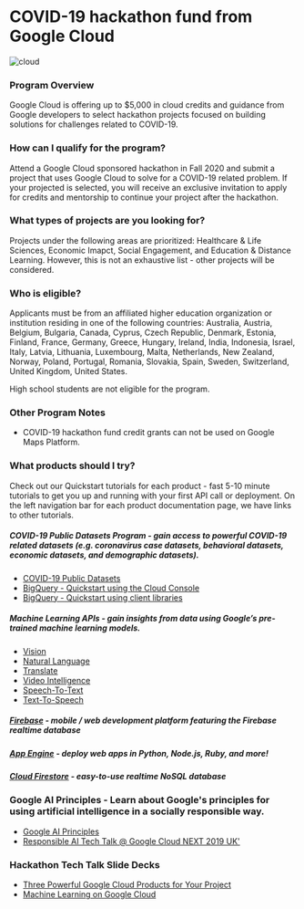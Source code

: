 # COVID-19 hackathon fund from Google Cloud

<!-- https://cloud.google.com/blog/products/gcp/readers-choice-top-google-cloud-platform-stories-of-2018 -->
![cloud](https://user-images.githubusercontent.com/744973/63130880-bbd43600-bf70-11e9-91e7-0e7167771b5e.gif)

### Program Overview
Google Cloud is offering up to $5,000 in cloud credits and guidance from Google developers to select hackathon projects focused on building solutions for challenges related to COVID-19.

### How can I qualify for the program?
Attend a Google Cloud sponsored hackathon in Fall 2020 and submit a project that uses Google Cloud to solve for a COVID-19 related problem. If your projected is selected, you will receive an exclusive invitation to apply for credits and mentorship to continue your project after the hackathon.

### What types of projects are you looking for?
Projects under the following areas are prioritized: Healthcare & Life Sciences, Economic Imapct, Social Engagement, and Education & Distance Learning. However, this is not an exhaustive list - other projects will be considered.

### Who is eligible?
Applicants must be from an affiliated higher education organization or institution residing in one of the following countries: Australia, Austria, Belgium, Bulgaria, Canada, Cyprus, Czech Republic, Denmark, Estonia, Finland, France, Germany, Greece, Hungary, Ireland, India, Indonesia, Israel, Italy, Latvia, Lithuania, Luxembourg, Malta, Netherlands, New Zealand, Norway, Poland, Portugal, Romania, Slovakia, Spain, Sweden, Switzerland, United Kingdom, United States.

High school students are not eligible for the program.

### Other Program Notes
- COVID-19 hackathon fund credit grants can not be used on Google Maps Platform.

### What products should I try?
Check out our Quickstart tutorials for each product - fast 5-10 minute tutorials to get you up and running with your first API call or deployment. On the left navigation bar for each product documentation page, we have links to other tutorials.

##### COVID-19 Public Datasets Program - gain access to powerful COVID-19 related datasets (e.g. coronavirus case datasets, behavioral datasets, economic datasets, and demographic datasets).
- [COVID-19 Public Datasets](https://cloud.google.com/blog/products/data-analytics/free-public-datasets-for-covid19)
- [BigQuery - Quickstart using the Cloud Console](https://cloud.google.com/bigquery/docs/quickstarts/quickstart-web-ui)
- [BigQuery - Quickstart using client libraries](https://cloud.google.com/bigquery/docs/quickstarts/quickstart-client-libraries)

##### Machine Learning APIs - gain insights from data using Google’s pre-trained machine learning models.
- [Vision](https://cloud.google.com/vision/docs/quickstart-client-libraries)
- [Natural Language](https://cloud.google.com/natural-language/docs/quickstart-client-libraries)
- [Translate](https://cloud.google.com/translate/docs/quickstart-client-libraries)
- [Video Intelligence](https://cloud.google.com/video-intelligence/docs/quickstart-client-libraries)
- [Speech-To-Text](https://cloud.google.com/speech-to-text/docs/quickstart-client-libraries)
- [Text-To-Speech](https://cloud.google.com/text-to-speech/docs/quickstart-client-libraries)

##### [Firebase](https://firebase.google.com) - mobile / web development platform featuring the Firebase realtime database
##### [App Engine](https://cloud.google.com/appengine/docs) - deploy web apps in Python, Node.js, Ruby, and more!
##### [Cloud Firestore](https://cloud.google.com/firestore/docs/quickstart-servers) - easy-to-use realtime NoSQL database

### Google AI Principles - Learn about Google's principles for using artificial intelligence in a socially responsible way.
- [Google AI Principles](https://ai.google/principles/)
- [Responsible AI Tech Talk @ Google Cloud NEXT 2019 UK'](https://www.youtube.com/watch?v=x1RTC5W2z78)

### Hackathon Tech Talk Slide Decks

- [Three Powerful Google Cloud Products for Your Project](https://github.com/GoogleCloudPlatform/hackathon-toolkit/blob/master/tech-talks/Three%20Powerful%20Google%20Cloud%20Products%20for%20Your%20Project.pdf)
- [Machine Learning on Google Cloud](https://github.com/GoogleCloudPlatform/hackathon-toolkit/blob/master/tech-talks/Machine%20Learning%20on%20Google%20Cloud.pdf)
